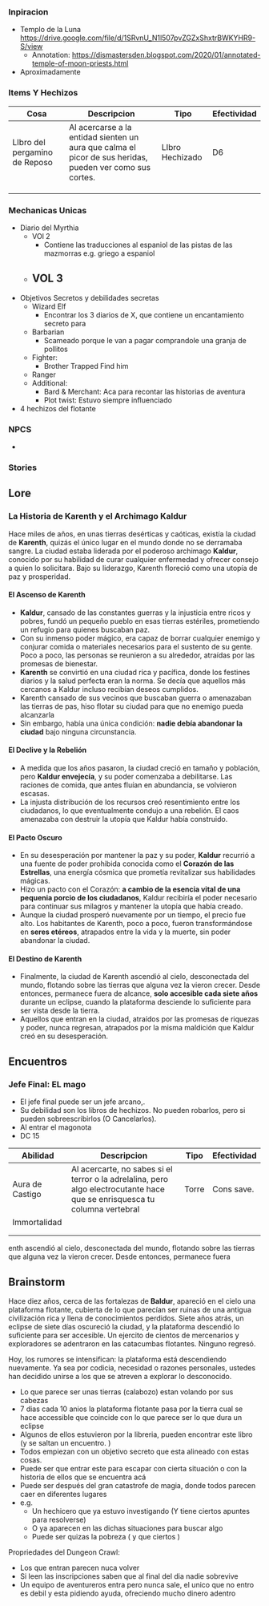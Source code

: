 

### Inpiracion

- Templo de la Luna https://drive.google.com/file/d/1SRvnU_N1l507pvZGZxShxtrBWKYHR9-S/view
	- Annotation: https://dismastersden.blogspot.com/2020/01/annotated-temple-of-moon-priests.html
- Aproximadamente 

### Items Y Hechizos

| Cosa                          | Descripcion                                                                                              | Tipo            | Efectividad |
| ----------------------------- | -------------------------------------------------------------------------------------------------------- | --------------- | ----------- |
| LIbro del pergamino de Reposo | Al acercarse a la entidad sienten un aura que calma el picor de sus heridas, pueden ver como sus cortes. | LIbro Hechizado | D6          |
|                               |                                                                                                          |                 |             |
|                               |                                                                                                          |                 |             |
|                               |                                                                                                          |                 |             |

### Mechanicas Unicas

- Diario del Myrthia 
	- VOl 2
		- Contiene las traducciones al espaniol de las pistas de las mazmorras e.g. griego a espaniol
	- VOL 3
		- 
- Objetivos Secretos y debilidades secretas
	- Wizard Elf
		- Encontrar los 3 diarios de X, que contiene un encantamiento secreto para 
	- Barbarian
		- Scameado porque le van a pagar comprandole una granja de pollitos
	- Fighter:
		- Brother Trapped Find him
	- Ranger
	- Additional:
		- Bard & Merchant: Aca para recontar las historias de aventura
		- Plot twist: Estuvo siempre influenciado
- 4 hechizos del flotante

### NPCS
- 


### Stories

## Lore
### **La Historia de Karenth y el Archimago Kaldur**

Hace miles de años, en unas tierras desérticas y caóticas, existía la ciudad de **Karenth**, quizás el único lugar en el mundo donde no se derramaba sangre. La ciudad estaba liderada por el poderoso archimago **Kaldur**, conocido por su habilidad de curar cualquier enfermedad y ofrecer consejo a quien lo solicitara. Bajo su liderazgo, Karenth floreció como una utopía de paz y prosperidad.

#### **El Ascenso de Karenth**

- **Kaldur**, cansado de las constantes guerras y la injusticia entre ricos y pobres, fundó un pequeño pueblo en esas tierras estériles, prometiendo un refugio para quienes buscaban paz.
- Con su inmenso poder mágico, era capaz de borrar cualquier enemigo y conjurar comida o materiales necesarios para el sustento de su gente. Poco a poco, las personas se reunieron a su alrededor, atraídas por las promesas de bienestar.
- **Karenth** se convirtió en una ciudad rica y pacífica, donde los festines diarios y la salud perfecta eran la norma. Se decía que aquellos más cercanos a Kaldur incluso recibían deseos cumplidos.
- Karenth cansado de sus vecinos que buscaban guerra o amenazaban las tierras de pas, hiso flotar su ciudad para que no enemigo pueda alcanzarla
-  Sin embargo, había una única condición: **nadie debía abandonar la ciudad** bajo ninguna circunstancia.

#### **El Declive y la Rebelión**

- A medida que los años pasaron, la ciudad creció en tamaño y población, pero **Kaldur envejecía**, y su poder comenzaba a debilitarse. Las raciones de comida, que antes fluían en abundancia, se volvieron escasas.
- La injusta distribución de los recursos creó resentimiento entre los ciudadanos, lo que eventualmente condujo a una rebelión. El caos amenazaba con destruir la utopía que Kaldur había construido.

#### **El Pacto Oscuro**

- En su desesperación por mantener la paz y su poder, **Kaldur** recurrió a una fuente de poder prohibida conocida como el **Corazón de las Estrellas**, una energía cósmica que prometía revitalizar sus habilidades mágicas.
- Hizo un pacto con el Corazón: **a cambio de la esencia vital de una pequenia porcio de los ciudadanos**, Kaldur recibiría el poder necesario para continuar sus milagros y mantener la utopía que había creado.
- Aunque la ciudad prosperó nuevamente por un tiempo, el precio fue alto. Los habitantes de Karenth, poco a poco, fueron transformándose en **seres etéreos**, atrapados entre la vida y la muerte, sin poder abandonar la ciudad.

#### **El Destino de Karenth**

- Finalmente, la ciudad de Karenth ascendió al cielo, desconectada del mundo, flotando sobre las tierras que alguna vez la vieron crecer. Desde entonces, permanece fuera de alcance, **solo accesible cada siete años** durante un eclipse, cuando la plataforma desciende lo suficiente para ser vista desde la tierra.
- Aquellos que entran en la ciudad, atraídos por las promesas de riquezas y poder, nunca regresan, atrapados por la misma maldición que Kaldur creó en su desesperación.

## Encuentros


### Jefe Final: EL mago

- El jefe final puede ser un jefe arcano,.
- Su debilidad son los libros de hechizos. No pueden robarlos, pero si pueden sobreescribirlos (O Cancelarlos).
- Al entrar el magonota
- DC 15


| Abilidad        | Descripcion                                                                                                                | Tipo  | Efectividad |
| --------------- | -------------------------------------------------------------------------------------------------------------------------- | ----- | ----------- |
| Aura de Castigo | Al acercarte, no sabes si el terror o la adrelalina, pero algo electrocutante hace que se enrisquesca tu columna vertebral | Torre | Cons save.  |
| Immortalidad    |                                                                                                                            |       |             |
|                 |                                                                                                                            |       |             |
|                 |                                                                                                                            |       |             |


enth ascendió al cielo, desconectada del mundo, flotando sobre las tierras que alguna vez la vieron crecer. Desde entonces, permanece fuera 
## Brainstorm

Hace diez años, cerca de las fortalezas de **Baldur**, apareció en el cielo una plataforma flotante, cubierta de lo que parecían ser ruinas de una antigua civilización rica y llena de conocimientos perdidos. Siete años atrás, un eclipse de siete días oscureció la ciudad, y la plataforma descendió lo suficiente para ser accesible. Un ejercito de cientos de mercenarios y exploradores se adentraron en las catacumbas flotantes. Ninguno regresó.

Hoy, los rumores se intensifican: la plataforma está descendiendo nuevamente. Ya sea por codicia, necesidad o razones personales, ustedes han decidido unirse a los que se atreven a explorar lo desconocido.

- Lo que parece ser unas tierras (calabozo) estan volando por sus cabezas
- 7 dias cada 10 anios la plataforma flotante pasa por la tierra cual se hace accessible que coincide con lo que parece ser lo que dura un eclipse
- Algunos de ellos estuvieron por la libreria, pueden encontrar este libro (y se saltan un encuentro. )
- Todos empiezan con un objetivo secreto que esta alineado con estas cosas.
- Puede ser que entrar este para escapar con cierta situación o con la historia de ellos que se encuentra acá
- Puede ser después del gran catastrofe de magia, donde todos parecen caer en diferentes lugares
- e.g.
	- Un hechicero que ya estuvo investigando (Y tiene ciertos apuntes para resolverse)
	- O ya aparecen en las dichas situaciones para buscar algo
	- Puede ser quizas la pobreza ( y que ciertos )



Propriedades del Dungeon Crawl:
- Los que entran parecen nuca volver
- Si leen las inscripciones saben que al final del dia nadie sobrevive
- Un equipo de aventureros entra pero nunca sale, el unico que no entro es debil y esta pidiendo ayuda, ofreciendo mucho dinero adentro






